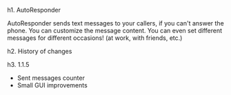 h1. AutoResponder

AutoResponder sends text messages to your callers, if you can't answer the phone. You can customize the message content. You can even set different messages for different occasions! (at work, with friends, etc.)

h2. History of changes

h3. 1.1.5
* Sent messages counter
* Small GUI improvements
